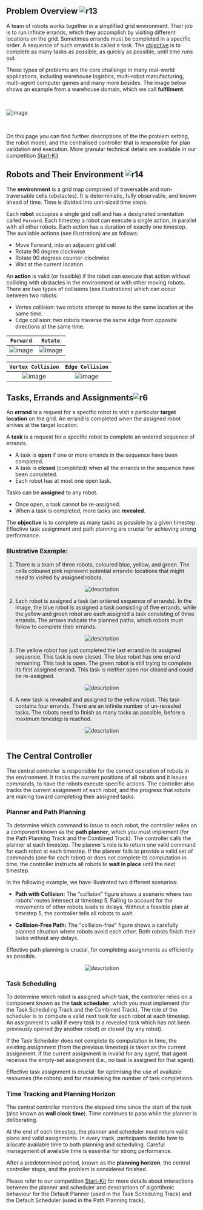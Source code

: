 ## Problem Overview ![r13](external_page_resource/robots/r13_s.png)

A team of robots works together in a simplified grid environment. Their job is
to run infinite errands, which they accomplish by visiting different locations
on the grid. Sometimes errands must be completed in a specific order. A
sequence of such errands is called a task. The [objective](./evaluation) is to
complete as many tasks as possible, as quickly as possible, until time runs
out. 

These types of problems are the core challenge in many real-world applications,
including warehouse logistics, multi-robot manufacturing, multi-agent computer
games and many more besides. The image below shows an example from a warehouse
domain, which we call **fulfilment**. 

<br/>

![image](external_page_resource/images/new_model.gif)

<br/>

On this page you can find further descriptions of the the problem setting, the
robot model, and the centralised controller that is responsible for plan
validation and execution. More granular technical details are available in
our competition [Start-Kit](https://github.com/MAPF-competition/Start-Kit)

## Robots and Their Environment ![r14](external_page_resource/robots/robot_on_grid_s.png)
The **environment** is a grid map comprised of traversable and non-traversable cells
(obstacles). It is deterministic, fully observable, and known ahead of time.
Time is divided into unit-sized time steps. 

Each **robot** occupies a single grid cell and has a designated orientation called
`Forward`. Each timestep a robot can execute a single action, in parallel
with all other robots. Each action has a duration of exactly one timestep. 
The available actions (see illustration) are as follows:
- Move Forward, into an adjacent grid cell
- Rotate 90 degree clockwise
- Rotate 90 degrees counter-clockwise
- Wait at the current location.

An **action** is valid (or feasible) if the robot can execute that action
without colliding with obstacles in the environment or with other moving
robots. There are two types of collisions (see illustrations) which can occur between two robots:

- Vertex collision: two robots attempt to move to the same location at the same time.
- Edge collision: two robots traverse the same edge from opposite directions at the same time.


| `Forward` |  `Rotate` |
|:---:|:---:|
| ![image](external_page_resource/images/image2.gif) | ![image](external_page_resource/images/rotate.gif) |


| `Vertex Collision` |  `Edge Collision` |
|:---:|:---:|
| ![image](external_page_resource/images/vertex_conflict.gif) | ![image](external_page_resource/images/edge_conflict.gif)  |


## Tasks, Errands and Assignments![r6](external_page_resource/robots/r6_s.png) 

An **errand** is a request for a specific robot to visit a particular **target location** on the grid. An errand is completed when the assigned robot arrives at the target location.

A **task** is a request for a specific robot to complete an ordered sequence of errands. 
- A task is **open** if one or more errands in the sequence have been completed. 
- A task is **closed** (completed) when all the errands in the sequence have been completed. 
- Each robot has at most one open task. 

Tasks can be **assigned** to any robot. 
- Once open, a task cannot be re-assigned. 
- When a task is completed, more tasks are **revealed**.

The **objective** is to complete as many tasks as possible by a given timestep.
Effective task assignment and path planning are crucial for achieving strong
performance. 

<div style="background-color:#EBEBEB">

### Illustrative Example:

1. There is a team of three robots, coloured blue, yellow, and green. The cells
   coloured pink represent potential errands: locations that might need to
   visited by assigned robots.

<div style="text-align: center;">
   <img src="./external_page_resource/images/img0.jpg" alt="description" style="max-width: 80%; height: auto;">
</div>

2. Each robot is assigned a task (an ordered sequence of errands). In the
   image, the blue robot is assigned a task consisting of five errands, while
   the yellow and green robot are each assigned a task consisting of three
   errands. The arrows indicate the planned paths, which robots must follow 
   to complete their errands.

<div style="text-align: center;">
   <img src="./external_page_resource/images/img1.jpg" alt="description" style="max-width: 80%; height: auto;">
</div>

3. The yellow robot has just completed the last errand in its assigned sequence. 
This task is now closed. The blue robot has one errand remaining. This task is
open. The green robot is still trying to complete its first assigned errand. 
This task is neither open nor closed and could be re-assigned.
<div style="text-align: center;">
   <img src="./external_page_resource/images/img2.jpg" alt="description" style="max-width: 80%; height: auto;">
</div>


4. A new task is revealed and assigned to the yellow robot. This task contains four errands.
There are an infinite number of un-revealed tasks. The robots need to finish as many tasks as 
possible, before a maximum timestep is reached. 
<div style="text-align: center;">
   <img src="./external_page_resource/images/img3.jpg" alt="description" style="max-width: 80%; height: auto;">
</div>

<br/>
</div>


## The Central Controller

The central controller is responsible for the correct operation of robots in
the environment. It tracks the current positions of all robots and it issues
commands, to have the robots execute specific actions. The controller also
tracks the current assignment of each robot, and the progress that robots are
making toward completing their assigned tasks.

### Planner and Path Planning

To determine which command to issue to each robot, the controller relies on a component known as the **path planner**, which you must implement (for the Path Planning Track and the Combined Track). The controller calls the planner at each timestep. The planner's role is to return one valid command for each robot at each timestep. If the planner fails to provide a valid set of commands (one for each robot) or does not complete its computation in time, the controller instructs all robots to **wait in place** until the next timestep.

In the following example, we have illustrated two different scenarios:


- **Path with Collision:**  The "collision" figure shows a scenario where two
  robots’ routes intersect at timestep 5. Failing to account for the movements
  of other robots leads to delays. Without a feasible plan at timestep 5, the 
  controller tells all robots to wait.

- **Collision-Free Path:** The "collision-free" figure shows a carefully
  planned situation where robots avoid each other. Both robots finish their
  tasks without any delays.

Effective path planning is crucial, for completing assignments as efficiently as possible. 


<div style="text-align: center;">
   <img src="./external_page_resource/images/planning_path.png" alt="description" style="max-width: 80%; height: auto;">
</div>


### Task Scheduling

To determine which robot is assigned which task, the controller relies on a
component known as the **task scheduler**, which you must implement (for the
Task Scheduling Track and the Combined Track). The role of the scheduler is to
compute a valid next task for each robot at each timestep. An assignment is
valid if every task is a revealed task which has not been previously opened 
(by another robot) or closed (by any robot).

If the Task Scheduler does not complete its computation in time, the existing 
assignment (from the previous timestep) is taken as the current assignment.
If the current assignment is invalid for any agent, that agent receives the 
empty-set assignment (i.e., no task is assigned for that agent).

Effective task assignment is crucial: for optimising the use of available
resources (the robots) and for maximising the number of task completions. 

### Time Tracking and Planning Horizon

The central controller monitors the elapsed time since the start of the task
(also known as **wall clock time**). Time continues to pass while the planner
is deliberating. 

At the end of each timestep, the planner and scheduler must return valid plans
and valid assignments. In every track, participants decide how to allocate
available time to both planning and scheduling. Careful management of available
time is essential for strong performance. 

After a predetermined period, known as the **planning horizon**, the central 
controller stops, and the problem is considered finished.

Please refer to our competition
[Start-Kit](https://github.com/MAPF-competition/Start-Kit) for more details
about interactions between the planner and scheduler and descriptions of
algortihmic behaviour for the Default Planner (used in the Task Scheduling
Track) and the Default Scheduler (used in the Path Planning track).
